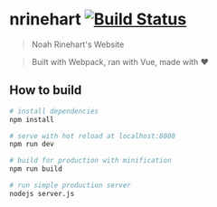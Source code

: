 # nrinehart     [![Build Status](https://travis-ci.org/noahrinehart/nrinehart.svg?branch=master)](https://travis-ci.org/noahrinehart/nrinehart)


> Noah Rinehart's Website

> Built with Webpack, ran with Vue, made with :heart:

## How to build

``` bash
# install dependencies
npm install

# serve with hot reload at localhost:8080
npm run dev

# build for production with minification
npm run build

# run simple production server
nodejs server.js
```

